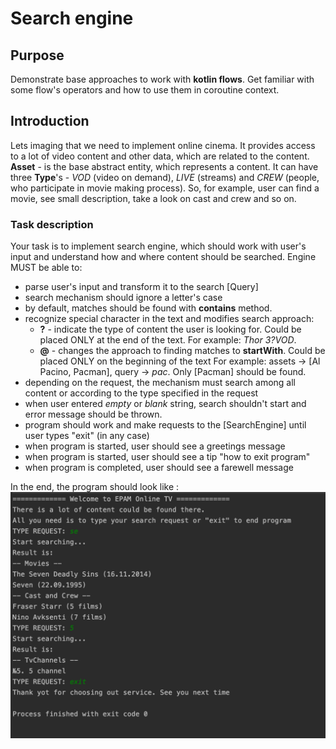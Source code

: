 # Search engine

## Purpose

Demonstrate base approaches to work with **kotlin flows**. Get familiar with some flow's operators and how to use them
in coroutine context.

## Introduction

Lets imaging that we need to implement online cinema. It provides access to a lot of video content and other data, which
are related to the content. **Asset** - is the base abstract entity, which represents a content. It can have 
three **Type**'s - _VOD_ (video on demand), _LIVE_ (streams) and _CREW_ (people, who participate in movie 
making process). So, for example, user can find a movie, see small description, take a look on cast and crew
and so on.

### Task description

Your task is to implement search engine, which should work with user's input and understand how and where content should be
searched. Engine MUST be able to:

* parse user's input and transform it to the search [Query]
* search mechanism should ignore a letter's case
* by default, matches should be found with **contains** method.
* recognize special character in the text and modifies search approach:
    * **?** - indicate the type of content the user is looking for. Could be placed ONLY at the end of the text. For
      example: _Thor 3?VOD_.
    * **@** - changes the approach to finding matches to **startWith**. Could be placed ONLY on the beginning of the
      text For example:
      assets -> [Al Pacino, Pacman], query -> _pac_. Only [Pacman] should be found.
* depending on the request, the mechanism must search among all content or according to the type specified in the
  request
* when user entered _empty_ or _blank_ string, search shouldn't start and error message should be thrown.
* program should work and make requests to the [SearchEngine] until user types "exit" (in any case)
* when program is started, user should see a greetings message
* when program is started, user should see a tip "how to exit program"
* when program is completed, user should see a farewell message

In the end, the program should look like :
![alt text](<./output_example.png>) 

